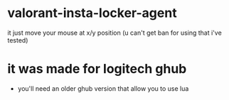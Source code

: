 # valorant-insta-locker-agent
it just move your mouse at x/y position (u can't get ban for using that i've tested)

# it was made for logitech ghub

- you'll need an older ghub version that allow you to use lua
